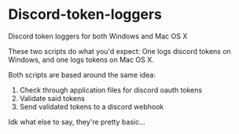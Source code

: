 # Discord-token-loggers
Discord token loggers for both Windows and Mac OS X

These two scripts do what you'd expect: One logs discord tokens on Windows, and one logs tokens on Mac OS X.

Both scripts are based around the same idea:

1. Check through application files for discord oauth tokens
2. Validate said tokens
3. Send validated tokens to a discord webhook

Idk what else to say, they're pretty basic...
